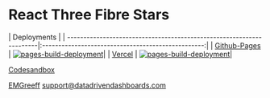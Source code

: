 # React Three Fibre Stars

|                                                             Deployments                                           |
| ---------------------------------------------------------------------|:--------------------------------------------------:|
| [Github-Pages](https://greeffer.com/react-three-fibre-stars/)        | [![pages-build-deployment](https://github.com/modster/react-three-fibre-stars/actions/workflows/pages/pages-build-deployment/badge.svg)](https://github.com/modster/react-three-fibre-stars/actions/workflows/pages/pages-build-deployment)|
| [Vercel](https://datadrivendashboards.com/)                          | [![pages-build-deployment](https://github.com/modster/react-three-fibre-stars/actions/workflows/pages/pages-build-deployment/badge.svg)](https://github.com/modster/react-three-fibre-stars/actions/workflows/pages/pages-build-deployment)|



[Codesandbox](https://codesandbox.io/s/github/modster/react-three-fibre-stars)



[EMGreeff](https://github.com/modster)
<support@datadrivendashboards.com>
